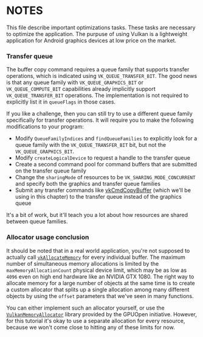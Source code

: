 # NOTES
This file describe important optimizations tasks. These tasks are necessary to optimize the application. The purpuse of using Vulkan is a lightweight application for Android graphics devices at low price on the market.

### Transfer queue
The buffer copy command requires a queue family that supports transfer operations, which is indicated using `VK_QUEUE_TRANSFER_BIT`. The good news is that any queue family with `VK_QUEUE_GRAPHICS_BIT` or `VK_QUEUE_COMPUTE_BIT` capabilities already implicitly support `VK_QUEUE_TRANSFER_BIT` operations. The implementation is not required to explicitly list it in `queueFlags` in those cases.

If you like a challenge, then you can still try to use a different queue family specifically for transfer operations. It will require you to make the following modifications to your program:
 - Modify `QueueFamilyIndices` and `findQueueFamilies` to explicitly look for a queue family with the `VK_QUEUE_TRANSFER_BIT` bit, but not the `VK_QUEUE_GRAPHICS_BIT`.
 - Modify `createLogicalDevice` to request a handle to the transfer queue
 - Create a second command pool for command buffers that are submitted on the transfer queue family
 - Change the `sharingMode` of resources to be `VK_SHARING_MODE_CONCURRENT` and specify both the graphics and transfer queue families
 - Submit any transfer commands like [vkCmdCopyBuffer](https://www.khronos.org/registry/vulkan/specs/1.3-extensions/man/html/vkCmdCopyBuffer.html) (which we'll be using in this chapter) to the transfer queue instead of the graphics queue

It's a bit of work, but it'll teach you a lot about how resources are shared between queue families.


### Allocator usage conclusion
It should be noted that in a real world application, you're not supposed to actually call [`vkAllocateMemory`](https://www.khronos.org/registry/vulkan/specs/1.0/man/html/vkAllocateMemory.html) for every individual buffer. The maximum number of simultaneous memory allocations is limited by the `maxMemoryAllocationCount` physical device limit, which may be as low as `4096` even on high end hardware like an NVIDIA GTX 1080. The right way to allocate memory for a large number of objects at the same time is to create a custom allocator that splits up a single allocation among many different objects by using the `offset` parameters that we've seen in many functions.

You can either implement such an allocator yourself, or use the [`VulkanMemoryAllocator`](https://github.com/GPUOpen-LibrariesAndSDKs/VulkanMemoryAllocator) library provided by the GPUOpen initiative. However, for this tutorial it's okay to use a separate allocation for every resource, because we won't come close to hitting any of these limits for now.
